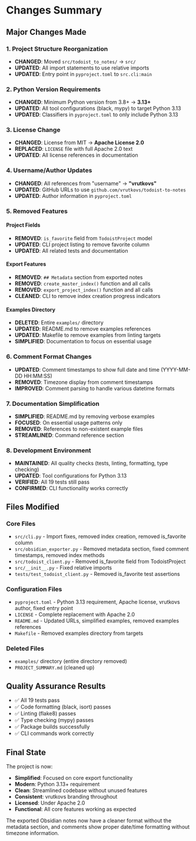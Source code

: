 # Changes Summary

## Major Changes Made

### 1. Project Structure Reorganization
- **CHANGED**: Moved `src/todoist_to_notes/` → `src/`
- **UPDATED**: All import statements to use relative imports
- **UPDATED**: Entry point in `pyproject.toml` to `src.cli:main`

### 2. Python Version Requirements
- **CHANGED**: Minimum Python version from 3.8+ → **3.13+**
- **UPDATED**: All tool configurations (black, mypy) to target Python 3.13
- **UPDATED**: Classifiers in `pyproject.toml` to only include Python 3.13

### 3. License Change
- **CHANGED**: License from MIT → **Apache License 2.0**
- **REPLACED**: `LICENSE` file with full Apache 2.0 text
- **UPDATED**: All license references in documentation

### 4. Username/Author Updates
- **CHANGED**: All references from "username" → **"vrutkovs"**
- **UPDATED**: GitHub URLs to use `github.com/vrutkovs/todoist-to-notes`
- **UPDATED**: Author information in `pyproject.toml`

### 5. Removed Features

#### Project Fields
- **REMOVED**: `is_favorite` field from `TodoistProject` model
- **UPDATED**: CLI project listing to remove favorite column
- **UPDATED**: All related tests and documentation

#### Export Features
- **REMOVED**: `## Metadata` section from exported notes
- **REMOVED**: `create_master_index()` function and all calls
- **REMOVED**: `export_project_index()` function and all calls
- **CLEANED**: CLI to remove index creation progress indicators

#### Examples Directory
- **DELETED**: Entire `examples/` directory
- **UPDATED**: README.md to remove examples references
- **UPDATED**: Makefile to remove examples from linting targets
- **SIMPLIFIED**: Documentation to focus on essential usage

### 6. Comment Format Changes
- **UPDATED**: Comment timestamps to show full date and time (YYYY-MM-DD HH:MM:SS)
- **REMOVED**: Timezone display from comment timestamps
- **IMPROVED**: Comment parsing to handle various datetime formats

### 7. Documentation Simplification
- **SIMPLIFIED**: README.md by removing verbose examples
- **FOCUSED**: On essential usage patterns only
- **REMOVED**: References to non-existent example files
- **STREAMLINED**: Command reference section

### 8. Development Environment
- **MAINTAINED**: All quality checks (tests, linting, formatting, type checking)
- **UPDATED**: Tool configurations for Python 3.13
- **VERIFIED**: All 19 tests still pass
- **CONFIRMED**: CLI functionality works correctly

## Files Modified

### Core Files
- `src/cli.py` - Import fixes, removed index creation, removed is_favorite column
- `src/obsidian_exporter.py` - Removed metadata section, fixed comment timestamps, removed index methods
- `src/todoist_client.py` - Removed is_favorite field from TodoistProject
- `src/__init__.py` - Fixed relative imports
- `tests/test_todoist_client.py` - Removed is_favorite test assertions

### Configuration Files
- `pyproject.toml` - Python 3.13 requirement, Apache license, vrutkovs author, fixed entry point
- `LICENSE` - Complete replacement with Apache 2.0
- `README.md` - Updated URLs, simplified examples, removed examples references
- `Makefile` - Removed examples directory from targets

### Deleted Files
- `examples/` directory (entire directory removed)
- `PROJECT_SUMMARY.md` (cleaned up)

## Quality Assurance Results
- ✅ All 19 tests pass
- ✅ Code formatting (black, isort) passes
- ✅ Linting (flake8) passes
- ✅ Type checking (mypy) passes
- ✅ Package builds successfully
- ✅ CLI commands work correctly

## Final State
The project is now:
- **Simplified**: Focused on core export functionality
- **Modern**: Python 3.13+ requirement
- **Clean**: Streamlined codebase without unused features
- **Consistent**: vrutkovs branding throughout
- **Licensed**: Under Apache 2.0
- **Functional**: All core features working as expected

The exported Obsidian notes now have a cleaner format without the metadata section, and comments show proper date/time formatting without timezone information.
